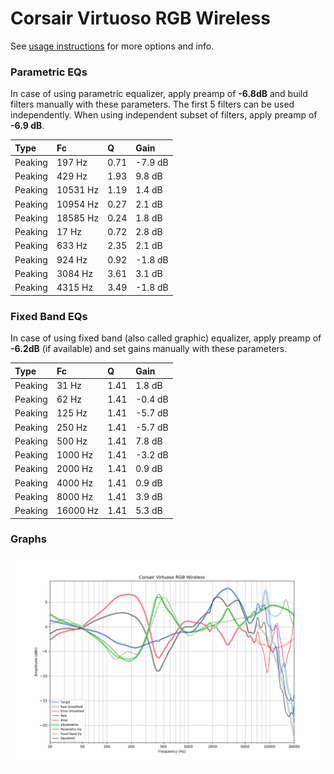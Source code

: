 # Corsair Virtuoso RGB Wireless
See [usage instructions](https://github.com/jaakkopasanen/AutoEq#usage) for more options and info.

### Parametric EQs
In case of using parametric equalizer, apply preamp of **-6.8dB** and build filters manually
with these parameters. The first 5 filters can be used independently.
When using independent subset of filters, apply preamp of **-6.9 dB**.

| Type    | Fc       |    Q | Gain    |
|:--------|:---------|:-----|:--------|
| Peaking | 197 Hz   | 0.71 | -7.9 dB |
| Peaking | 429 Hz   | 1.93 | 9.8 dB  |
| Peaking | 10531 Hz | 1.19 | 1.4 dB  |
| Peaking | 10954 Hz | 0.27 | 2.1 dB  |
| Peaking | 18585 Hz | 0.24 | 1.8 dB  |
| Peaking | 17 Hz    | 0.72 | 2.8 dB  |
| Peaking | 633 Hz   | 2.35 | 2.1 dB  |
| Peaking | 924 Hz   | 0.92 | -1.8 dB |
| Peaking | 3084 Hz  | 3.61 | 3.1 dB  |
| Peaking | 4315 Hz  | 3.49 | -1.8 dB |

### Fixed Band EQs
In case of using fixed band (also called graphic) equalizer, apply preamp of **-6.2dB**
(if available) and set gains manually with these parameters.

| Type    | Fc       |    Q | Gain    |
|:--------|:---------|:-----|:--------|
| Peaking | 31 Hz    | 1.41 | 1.8 dB  |
| Peaking | 62 Hz    | 1.41 | -0.4 dB |
| Peaking | 125 Hz   | 1.41 | -5.7 dB |
| Peaking | 250 Hz   | 1.41 | -5.7 dB |
| Peaking | 500 Hz   | 1.41 | 7.8 dB  |
| Peaking | 1000 Hz  | 1.41 | -3.2 dB |
| Peaking | 2000 Hz  | 1.41 | 0.9 dB  |
| Peaking | 4000 Hz  | 1.41 | 0.9 dB  |
| Peaking | 8000 Hz  | 1.41 | 3.9 dB  |
| Peaking | 16000 Hz | 1.41 | 5.3 dB  |

### Graphs
![](./Corsair%20Virtuoso%20RGB%20Wireless.png)